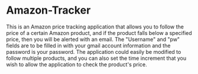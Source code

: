 # Amazon-Tracker
This is an Amazon price tracking application that allows you to follow the price of a certain Amazon product, and if the product falls below a specified price, then you will be alerted with an email. The "Username" and "pw" fields are to be filled in with your gmail account information and the password is your password. The application could easily be modified to follow multiple products, and you can also set the time increment that you wish to allow the application to check the product's price.
